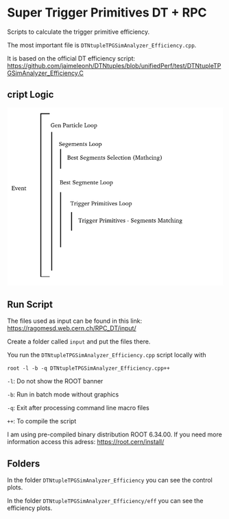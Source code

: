 # Super Trigger Primitives DT + RPC


Scripts to calculate the trigger primitive efficiency.

The most important file is ```DTNtupleTPGSimAnalyzer_Efficiency.cpp```.

It is based on the official DT efficiency script: https://github.com/jaimeleonh/DTNtuples/blob/unifiedPerf/test/DTNtupleTPGSimAnalyzer_Efficiency.C

## cript Logic 

![logic script](logic_script.png)


## Run Script

The files used as input can be found in this link: https://ragomesd.web.cern.ch/RPC_DT/input/

Create a folder called ```input``` and put the files there.

You run the ```DTNtupleTPGSimAnalyzer_Efficiency.cpp``` script locally with

```
root -l -b -q DTNtupleTPGSimAnalyzer_Efficiency.cpp++
```

```-l```: Do not show the ROOT banner

```-b```: Run in batch mode without graphics

```-q```: Exit after processing command line macro files

```++```: To compile the script

I am using pre-compiled binary distribution ROOT 6.34.00. If you need more information access this adress: https://root.cern/install/

## Folders

In the folder ```DTNtupleTPGSimAnalyzer_Efficiency``` you can see the control plots.

In the folder ```DTNtupleTPGSimAnalyzer_Efficiency/eff``` you can see the efficiency plots.